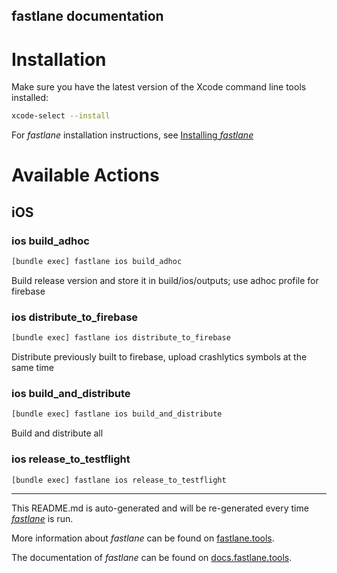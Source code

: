 fastlane documentation
----

# Installation

Make sure you have the latest version of the Xcode command line tools installed:

```sh
xcode-select --install
```

For _fastlane_ installation instructions, see [Installing _fastlane_](https://docs.fastlane.tools/#installing-fastlane)

# Available Actions

## iOS

### ios build_adhoc

```sh
[bundle exec] fastlane ios build_adhoc
```

Build release version and store it in build/ios/outputs; use adhoc profile for firebase

### ios distribute_to_firebase

```sh
[bundle exec] fastlane ios distribute_to_firebase
```

Distribute previously built to firebase, upload crashlytics symbols at the same time

### ios build_and_distribute

```sh
[bundle exec] fastlane ios build_and_distribute
```

Build and distribute all

### ios release_to_testflight

```sh
[bundle exec] fastlane ios release_to_testflight
```



----

This README.md is auto-generated and will be re-generated every time [_fastlane_](https://fastlane.tools) is run.

More information about _fastlane_ can be found on [fastlane.tools](https://fastlane.tools).

The documentation of _fastlane_ can be found on [docs.fastlane.tools](https://docs.fastlane.tools).
